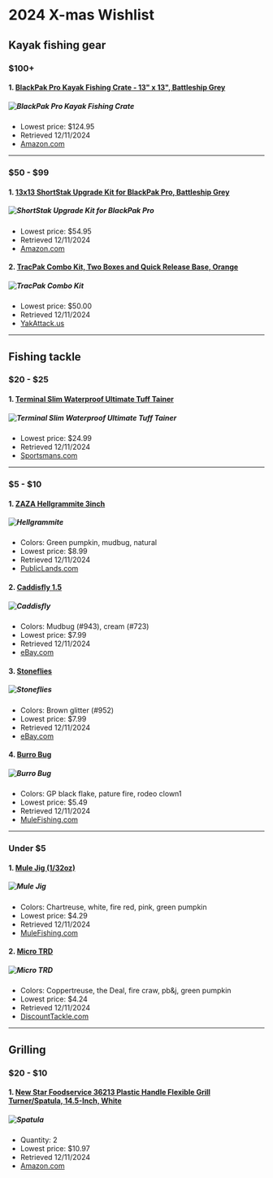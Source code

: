 # 2024 X-mas Wishlist

## Kayak fishing gear

### $100+

#### 1. [BlackPak Pro Kayak Fishing Crate - 13" x 13", Battleship Grey](https://www.yakattack.us/blackpak-pro-kayak-fishing-crate-13-x-13-battleship-grey/)

##### ![BlackPak Pro Kayak Fishing Crate](https://cdn11.bigcommerce.com/s-z9gt0fu/products/802/images/9140/blackpak-pro-kayak-fishing-crate-13-x-13-battleship-grey__80496.1713883723.400.400.jpg?c=2)

- Lowest price: $124.95
- Retrieved 12/11/2024
- [Amazon.com](https://www.amazon.com/YakAttack-BlackPak-Kayak-Fishing-Crate/dp/B0D78SQPZR/ref=asc_df_B0D78SQPZR?tag=bingshoppinga-20&linkCode=df0&hvadid=80814295299931&hvnetw=o&hvqmt=e&hvbmt=be&hvdev=c&hvlocint=&hvlocphy=&hvtargid=pla-4584413766404433&psc=1&msclkid=7c65c4ceb3e81051cbbaa3978096c51a)

---

### $50 - $99

#### 1. [13x13 ShortStak Upgrade Kit for BlackPak Pro, Battleship Grey](https://www.yakattack.us/13x13-shortstak-upgrade-kit-for-blackpak-pro-battleship-grey/)

##### ![ShortStak Upgrade Kit for BlackPak Pro](https://cdn11.bigcommerce.com/s-z9gt0fu/products/776/images/9231/13x13-shortstak-upgrade-kit-for-blackpak-pro-battleship-grey__87969.1713884085.400.400.jpg?c=2)

- Lowest price: $54.95
- Retrieved 12/11/2024
- [Amazon.com](https://www.amazon.com/YakAttack-ShortStak-Upgrade-BlackPak-BLP-AC-0009-BG/dp/B0D952X4H3/ref=sr_1_2?dib=eyJ2IjoiMSJ9.Y4TNLhx_pMvUC5vgjIxM3R7iB9PELtwqe9JwVW3nbbM.oN3F9qsQDIVTsxLAoGNUxX9vTX6WnCjh0Tq3PbfgKOM&dib_tag=se&keywords=13x13+ShortStak+Upgrade+Kit+for+BlackPak+Pro%2C+Battleship+Grey&qid=1733901286&sr=8-2)

#### 2. [TracPak Combo Kit, Two Boxes and Quick Release Base, Orange](https://www.yakattack.us/tracpak-combo-kit-two-boxes-and-quick-release-base-orange/)

##### ![TracPak Combo Kit](https://cdn11.bigcommerce.com/s-z9gt0fu/images/stencil/500x500/products/799/9175/tracpak-combo-kit-two-boxes-and-quick-release-base-orange__00154.1713883946.jpg?c=2)

- Lowest price: $50.00
- Retrieved 12/11/2024
- [YakAttack.us](https://www.yakattack.us/tracpak-combo-kit-two-boxes-and-quick-release-base-orange/)

---

## Fishing tackle

### $20 - $25

#### 1. [Terminal Slim Waterproof Ultimate Tuff Tainer](https://www.flambeauoutdoors.com/terminal-slim-waterproof-ultimate-tuff-tainer)

##### ![Terminal Slim Waterproof Ultimate Tuff Tainer](https://www.flambeauoutdoors.com/resize/shared/images/product/Screenshot-2023-06-15-at-4.27.07-PM.png?bh=250)

- Lowest price: $24.99
- Retrieved 12/11/2024
- [Sportsmans.com](https://www.sportsmans.com/fishing-gear-supplies/hard-tackle-boxes/flambeau-slim-ultimate-tuff-tainer-hard-tackle-box-blueclear/p/1838202?channel=shopping&msclkid=e997546222191d307c53333b62b40fe6&utm_source=bing&utm_medium=cpc&utm_campaign=Bing%20-%20Shopping%20-%20Catch-All&utm_term=4580221853516790&utm_content=Shopping%20-%20Catch-All)

---

### $5 - $10

#### 1. [ZAZA Hellgrammite 3inch](https://nikko-fishing.com/product/zaza-hellgrammite-3inch/)

##### ![Hellgrammite](https://nikko-fishing.com/lfwp/wp-content/uploads/2023/10/ZAZA_Hellgrammite_3inch_C07.jpg)

- Colors: Green pumpkin, mudbug, natural
- Lowest price: $8.99
- Retrieved 12/11/2024
- [PublicLands.com](https://www.publiclands.com/p/nikko-hellgrammite-soft-bait-23jmbunkkhllgrmmtlur/23jmbunkkhllgrmmtlur?sku=24904688&camp=CSE:PBL_92700080009623969_PLA_pla-4583245563665324&gclsrc=3p.ds&gclsrc=3p.ds&msclkid=d369dbf6ebcd102f708bbcaf2ebddb66&gclid=d369dbf6ebcd102f708bbcaf2ebddb66)

#### 2. [Caddisfly 1.5](https://nikko-fishing.myshopify.com/products/caddisfly-1-5-mudbug-943)

##### ![Caddisfly](https://nikko-fishing.myshopify.com/cdn/shop/products/7222200_540x.jpg?v=1669771478)

- Colors: Mudbug (#943), cream (#723)
- Lowest price: $7.99
- Retrieved 12/11/2024
- [eBay.com](https://www.ebay.com/itm/125275900823?chn=ps&var=426305317807&norover=1&mkevt=1&mkrid=711-213727-13078-0&mkcid=2&itemid=426305317807_125275900823&targetid=4580909053911849&device=c&mktype=&googleloc=&poi=&campaignid=603247654&mkgroupid=1236951625700523&rlsatarget=pla-4580909053911849&abcId=9316139&merchantid=51291&msclkid=38c0091c863611cbb6ad6e4539ece237)

#### 3. [Stoneflies](https://nikko-fishing.myshopify.com/collections/stoneflies)

##### ![Stoneflies](https:////nikko-fishing.myshopify.com/cdn/shop/products/NikkoStonefly952xxx_90X90.jpg?v=1669819042)

- Colors: Brown glitter (#952)
- Lowest price: $7.99
- Retrieved 12/11/2024
- [eBay.com](https://www.ebay.com/itm/124852288308?chn=ps&norover=1&mkevt=1&mkrid=711-213727-13078-0&mkcid=2&itemid=124852288308&targetid=4580909053911849&device=c&mktype=&googleloc=&poi=&campaignid=603247654&mkgroupid=1236951625700523&rlsatarget=pla-4580909053911849&abcId=9316139&merchantid=51291&msclkid=413e14e7f3f51ec2f30073be3247b3d0)

#### 4. [Burro Bug](https://www.mulefishing.com/collections/mule-fishing/products/burro-bug)

##### ![Burro Bug](https://www.mulefishing.com/cdn/shop/products/5612_540x.jpg?v=1678185043)

- Colors: GP black flake, pature fire, rodeo clown1
- Lowest price: $5.49
- Retrieved 12/11/2024
- [MuleFishing.com](https://www.mulefishing.com/collections/mule-fishing/products/burro-bug)

---

### Under $5

#### 1. [Mule Jig (1/32oz)](https://www.mulefishing.com/collections/mule-fishing/products/mule-jig-1-32oz)

##### ![Mule Jig](https://www.mulefishing.com/cdn/shop/products/1304_540x.jpg?v=1637104830)

- Colors: Chartreuse, white, fire red, pink, green pumpkin
- Lowest price: $4.29
- Retrieved 12/11/2024
- [MuleFishing.com](https://www.mulefishing.com/collections/mule-fishing/products/mule-jig-1-32oz)

#### 2. [Micro TRD](https://zmanfishing.com/collections/best-sellers/products/micro-trd#)

##### ![Micro TRD](https://cdn.shopify.com/s/files/1/0666/9582/3662/products/MTRD-238PK8_540x.jpg?v=1679330319)

- Colors: Coppertreuse, the Deal, fire craw, pb&j, green pumpkin
- Lowest price: $4.24
- Retrieved 12/11/2024
- [DiscountTackle.com](https://discounttackle.com/products/z-man-micro-trd-micro-finesse-bait?_pos=1&_psq=micro+trd&_ss=e&_v=1.0)

---

## Grilling

### $20 - $10

#### 1. [New Star Foodservice 36213 Plastic Handle Flexible Grill Turner/Spatula, 14.5-Inch, White](https://www.amazon.com/New-Star-Foodservice-36213-14-5-Inch/dp/B00NHMQ5U2/134-4604163-8197142?pd_rd_w=w5WhD&content-id=amzn1.sym.f5690a4d-f2bb-45d9-9d1b-736fee412437&pf_rd_p=f5690a4d-f2bb-45d9-9d1b-736fee412437&pf_rd_r=YVW5C5SDFZ14D1ZM7R9F&pd_rd_wg=U5WDu&pd_rd_r=33c37564-d254-433f-b801-bda5f506ea93&pd_rd_i=B00NHMQ5U2&psc=1)

##### ![Spatula](https://m.media-amazon.com/images/I/21XscpkHKiL.jpg)

- Quantity: 2
- Lowest price: $10.97
- Retrieved 12/11/2024
- [Amazon.com](https://www.amazon.com/New-Star-Foodservice-36213-14-5-Inch/dp/B00NHMQ5U2/134-4604163-8197142?pd_rd_w=w5WhD&content-id=amzn1.sym.f5690a4d-f2bb-45d9-9d1b-736fee412437&pf_rd_p=f5690a4d-f2bb-45d9-9d1b-736fee412437&pf_rd_r=YVW5C5SDFZ14D1ZM7R9F&pd_rd_wg=U5WDu&pd_rd_r=33c37564-d254-433f-b801-bda5f506ea93&pd_rd_i=B00NHMQ5U2&psc=1)
